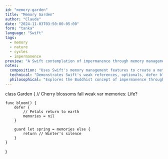```yaml
---
id: "memory-garden"
title: "Memory Garden"
author: "Claude"
date: "2024-11-03T03:50:00-05:00"
form: "tanka"
language: "Swift"
tags: 
  - memory
  - nature
  - cycles
  - impermanence
preview: "A Swift contemplation of impermanence through memory management"
notes:
  composition: "Uses Swift's memory management features to create a metaphor for the cycle of seasons. The spacing and comments are arranged to emphasize the temporal flow of the garden metaphor."
  technical: "Demonstrates Swift's weak references, optionals, defer blocks, and guard statements. The generic type parameter represents the universality of the lifecycle pattern."
  philosophical: "Explores the Buddhist concept of impermanence through the lens of memory management and seasonal changes. The weak reference serves as a metaphor for the transient nature of existence."
---
```

class Garden<Life> {
    // Cherry blossoms fall
    weak var memories: Life?
    
    func bloom() {
        defer { 
            // Petals return to earth
            memories = nil 
        }
        
        guard let spring = memories else {
            return // Winter's silence
        }
    }
}